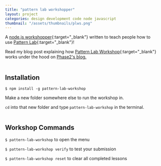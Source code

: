 ```yaml
---
title: "pattern lab workshopper"
layout: project
categories: design development code node javascript
thumbnail: "/assets/thumbnails/plws.png"
---
```


A [node.js workshopper](https://www.npmjs.com/package/pattern-lab-workshop){:target="_blank"} written to teach people how to use [Pattern Lab](http://patternlab.io){:target="_blank"}! 

Read my blog post explaining how [Pattern Lab Workshop](https://www.npmjs.com/package/pattern-lab-workshop){:target="_blank"} works under the hood on <a href='https://www.phase2technology.com/blog/building-pattern-lab-workshop/'>Phase2's blog.</a>
<br>
<br>

## Installation
`$ npm install -g pattern-lab-workshop`

Make a new folder somewhere else to run the workshop in.

`cd` into that new folder and type `pattern-lab-workshop` in the terminal.
<br>
<br>



## Workshop Commands
`$ pattern-lab-workshop` to open the menu

`$ pattern-lab-workshop verify` to test your submission

`$ pattern-lab-workshop reset` to clear all completed lessons
